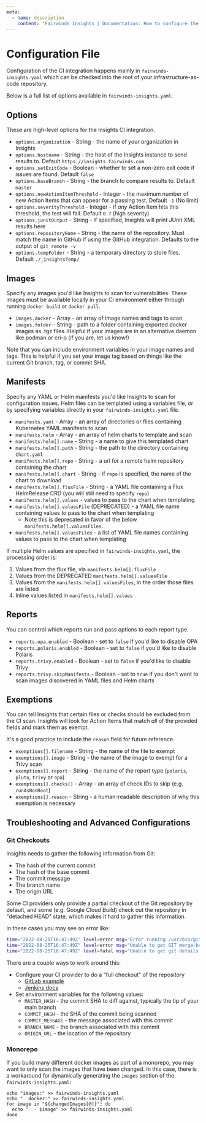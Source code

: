 ```yaml
---
meta:
  - name: description
    content: "Fairwinds Insights | Documentation: How to configure the CI integration"
---
```

# Configuration File
Configuration of the CI integration happens mainly in `fairwinds-insights.yaml`
which can be checked into the root of your infrastructure-as-code repository.

Below is a full list of options available in `fairwinds-insights.yaml`.

## Options
These are high-level options for the Insights CI integration.
* `options.organization` - String - the name of your organization in Insights
* `options.hostname` - String - the host of the Insights instance to send results to. Default `https://insights.fairwinds.com`
* `options.setExitCode` - Boolean - whether to set a non-zero exit code if issues are found. Default `false`
* `options.baseBranch` - String - the branch to compare results to. Default `master`
* `options.newActionItemThreshold` - Integer - the maximum number of new Action Items that can appear for a passing test. Default `-1` (No limit)
* `options.severityThreshold` - Integer - if _any_ Action Item hits this threshold, the test will fail. Default `0.7` (high severity)
* `options.junitOutput` - String - if specified, Insights will print JUnit XML results here
* `options.repositoryName` - String - the name of the repository. Must match the name in GitHub if using the GitHub integration. Defaults to the output of `git remote -v`
* `options.tempFolder` - String - a temporary directory to store files. Default `./_insightsTemp/`

## Images
Specify any images you'd like Insights to scan for vulnerabilities. These images must be available
locally in your CI environment either through running `docker build` or `docker pull`.

* `images.docker` - Array - an array of image names and tags to scan
* `images.folder` - String - path to a folder containing exported docker images as .tgz files. Helpful if your images are in an alternative daemon like podman or cri-o (if you are, let us know!)

Note that you can include environment variables in your image names and tags. This is helpful
if you set your image tag based on things like the current Git branch, tag, or commit SHA.

## Manifests
Specify any YAML or Helm manifests you'd like Insights to scan for configuration issues.
Helm files can be templated using a variables file, or by specifying variables directly
in your `fairwinds-insights.yaml` file.

* `manifests.yaml` - Array - an array of directories or files containing Kubernetes YAML manifests to scan
* `manifests.helm` - Array - an array of helm charts to template and scan
* `manifests.helm[].name` - String - a name to give this templated chart
* `manifests.helm[].path` - String - the path to the directory containing `Chart.yaml`
* `manifests.helm[].repo` - String - a url for a remote helm repository containing the chart
* `manifests.helm[].chart` - String - if `repo` is specified, the name of the chart to download
* `manifests.helm[].fluxFile` - String - a YAML file containing a Flux HelmRelease CRD (you will still need to specify `repo`)
* `manifests.helm[].values` - values to pass to the chart when templating
* `manifests.helm[].valuesFile` (DEPRECATED) - a YAML file name containing values to pass to the chart when templating
  * Note this is deprecated in favor of the below `manifests.helm[].valuesFiles`.
* `manifests.helm[].valuesFiles` - a list of YAML file names containing values to pass to the chart when templating

If multiple Helm values are specified in `fairwinds-insights.yaml`, the processing order is:
1. Values from the flux file, via `manifests.helm[].fluxFile`
2. Values from the DEPRECATED `manifests.helm[].valuesFile`
3. Values from the `manifests.helm[].valuesFiles`, in the order those files are listed
4. Inline values listed in `manifests.helm[].values`

## Reports
You can control which reports run and pass options to each report type.

* `reports.opa.enabled` - Boolean - set to `false` if you'd like to disable OPA
* `reports.polaris.enabled` - Boolean - set to `false` if you'd like to disable Polaris
* `reports.trivy.enabled` - Boolean - set to `false` if you'd like to disable Trivy
* `reports.trivy.skipManifests` - Boolean - set to `true` if you don't want to scan images discovered in YAML files and Helm charts

## Exemptions
You can tell Insights that certain files or checks should be excluded from the CI scan.
Insights will look for Action Items that match _all_ of the provided fields and mark them as exempt.

It's a good practice to include the `reason` field for future reference.

* `exemptions[].filename` - String - the name of the file to exempt
* `exemptions[].image` - String - the name of the image to exempt for a Trivy scan
* `exemptions[].report` - String - the name of the report type (`polaris`, `pluto`, `trivy` or `opa`)
* `exemptions[].checks[]` - Array - an array of check IDs to skip (e.g. `runAsNonRoot`)
* `exemptions[].reason` - String - a human-readable description of why this exemption is necessary

## Troubleshooting and Advanced Configurations

### Git Checkouts
Insights needs to gather the following information from Git:
* The hash of the current commit
* The hash of the base commit
* The commit message
* The branch name
* The origin URL

Some CI providers only provide a partial checkout of the Git repository
by default, and some (e.g. Google Cloud Build) check out the repository
in "detached HEAD" state, which makes it hard to gather this information.

In these cases you may see an error like:
```bash
time="2022-08-25T16:47:49Z" level=error msg="Error running /usr/bin/git merge-base HEAD main - fatal: Not a valid object name main\n[exit status 128]"
time="2022-08-25T16:47:49Z" level=error msg="Unable to get GIT merge-base"
time="2022-08-25T16:47:49Z" level=fatal msg="Unable to get git details: exit status 128"
```

There are a couple ways to work around this:
* Configure your CI provider to do a "full checkout" of the repository
  * [GitLab example](https://stackoverflow.com/questions/65686740/how-to-fetch-entire-repository-with-gitlab-ci-cd)
  * [Jenkins docs](https://www.jenkins.io/doc/pipeline/steps/workflow-scm-step/)
* Set environment variables for the following values:
  * `MASTER_HASH` - the commit SHA to diff against, typically the tip of your main branch
  * `COMMIT_HASH` - the SHA of the commit being scanned
  * `COMMIT_MESSAGE` - the message associated with this commit
  * `BRANCH_NAME` - the branch associated with this commit
  * `ORIGIN_URL` - the location of the repository

### Monorepo
If you build many different docker images as part of a monorepo, you
may want to only scan the images that have been changed. In this case,
there is a workaround for dynamically generating the `images` section of
the `fairwinds-insights.yaml`:

```
echo "images:" >> fairwinds-insights.yaml
echo "  docker:" >> fairwinds-insights.yaml
for image in "${changedImages[@]}"; do
  echo "  - $image" >> fairwinds-insights.yaml
done
```
